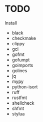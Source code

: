 # TODO

Install
- black
- checkmake
- clippy
- gci
- gofmt
- gofumpt
- goimports
- golines
- jq
- mypy
- python-isort
- ruff
- rustfmt
- shellcheck
- shfmt
- stylua
